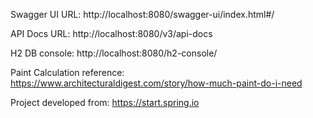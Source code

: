 Swagger UI URL: http://localhost:8080/swagger-ui/index.html#/

API Docs URL: http://localhost:8080/v3/api-docs

H2 DB console: http://localhost:8080/h2-console/

Paint Calculation reference: https://www.architecturaldigest.com/story/how-much-paint-do-i-need

Project developed from: https://start.spring.io

